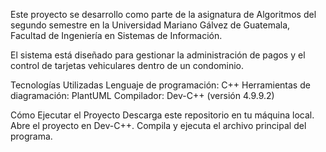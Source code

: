 Este proyecto se desarrollo como parte de la asignatura de Algoritmos del segundo semestre en la Universidad Mariano Gálvez de Guatemala, Facultad de Ingeniería en Sistemas de Información. 

El sistema está diseñado para gestionar la administración de pagos y el control de tarjetas vehiculares dentro de un condominio. 

Tecnologías Utilizadas
Lenguaje de programación: C++
Herramientas de diagramación: PlantUML
Compilador: Dev-C++ (versión 4.9.9.2)

Cómo Ejecutar el Proyecto
Descarga este repositorio en tu máquina local.
Abre el proyecto en Dev-C++.
Compila y ejecuta el archivo principal del programa.
